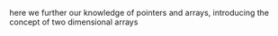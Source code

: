 here we further our knowledge of pointers and arrays, introducing the concept of two dimensional arrays
